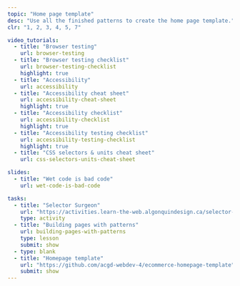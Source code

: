 ```yaml
---
topic: "Home page template"
desc: "Use all the finished patterns to create the home page template."
clr: "1, 2, 3, 4, 5, 7"

video_tutorials:
  - title: "Browser testing"
    url: browser-testing
  - title: "Browser testing checklist"
    url: browser-testing-checklist
    highlight: true
  - title: "Accessibility"
    url: accessibility
  - title: "Accessibility cheat sheet"
    url: accessibility-cheat-sheet
    highlight: true
  - title: "Accessibility checklist"
    url: accessibility-checklist
    highlight: true
  - title: "Accessibility testing checklist"
    url: accessibility-testing-checklist
    highlight: true
  - title: "CSS selectors & units cheat sheet"
    url: css-selectors-units-cheat-sheet

slides:
  - title: "Wet code is bad code"
    url: wet-code-is-bad-code

tasks:
  - title: "Selector Surgeon"
    url: "https://activities.learn-the-web.algonquindesign.ca/selector-surgeon/"
    type: activity
  - title: "Building pages with patterns"
    url: building-pages-with-patterns
    type: lesson
    submit: show
  - type: blank
  - title: "Homepage template"
    url: "https://github.com/acgd-webdev-4/ecommerce-homepage-template"
    submit: show
---
```

